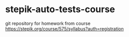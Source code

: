 # stepik-auto-tests-course


git repository for homework from course
https://stepik.org/course/575/syllabus?auth=registration
